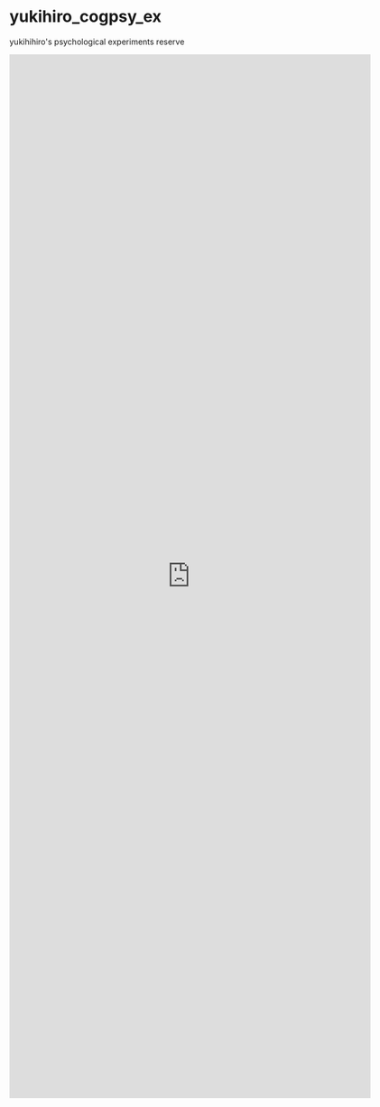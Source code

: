 # yukihiro_cogpsy_ex
yukihihiro's psychological experiments reserve

<!DOCTYPE html>
<html>
<head>
<meta charset="UTF-8">
<title>TipsNote : GitHub Pages Sample</title>
<link rel="stylesheet" href="https://cdnjs.cloudflare.com/ajax/libs/marx/2.0.4/marx.css">
</head>

<body>
<main>
  <iframe src="https://docs.google.com/forms/d/e/1FAIpQLSdKHyz1xhSkSybhHRH6R0lczGu7KsQxbqOi6U65hirwnVzWtQ/viewform?embedded=true" width="640" height="1848" frameborder="0" marginheight="0" marginwidth="0">読み込んでいます...</iframe>
</main>

<script>
console.log('GitHub Pages Sample');
</script>
</body>
</html>
